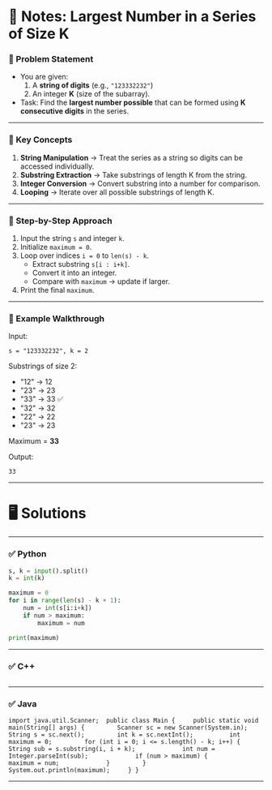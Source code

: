 # 📘 Notes: Largest Number in a Series of Size K

### 🔹 Problem Statement

- You are given:
    1. A **string of digits** (e.g., `"123332232"`)
    2. An integer **K** (size of the subarray).
- Task: Find the **largest number possible** that can be formed using **K consecutive digits** in the series.

---

### 🔹 Key Concepts

1. **String Manipulation** → Treat the series as a string so digits can be accessed individually.
2. **Substring Extraction** → Take substrings of length K from the string.
3. **Integer Conversion** → Convert substring into a number for comparison.
4. **Looping** → Iterate over all possible substrings of length K.

---

### 🔹 Step-by-Step Approach

1. Input the string `s` and integer `k`.
2. Initialize `maximum = 0`.
3. Loop over indices `i = 0` to `len(s) - k`.
    - Extract substring `s[i : i+k]`.
    - Convert it into an integer.
    - Compare with `maximum` → update if larger.
4. Print the final `maximum`.

---

### 🔹 Example Walkthrough

Input:  

```
s = "123332232", k = 2
```

Substrings of size 2:

- "12" → 12
- "23" → 23
- "33" → 33 ✅
- "32" → 32
- "22" → 22
- "23" → 23

Maximum = **33**

Output:  
```
33
```

---

# 🖥 Solutions

---

### ✅ Python

```python
s, k = input().split()
k = int(k)

maximum = 0
for i in range(len(s) - k + 1):
    num = int(s[i:i+k])
    if num > maximum:
        maximum = num

print(maximum)

```

---

### ✅ C++

```

```

---

### ✅ Java

`import java.util.Scanner;  public class Main {     public static void main(String[] args) {         Scanner sc = new Scanner(System.in);         String s = sc.next();         int k = sc.nextInt();          int maximum = 0;         for (int i = 0; i <= s.length() - k; i++) {             String sub = s.substring(i, i + k);             int num = Integer.parseInt(sub);             if (num > maximum) {                 maximum = num;             }         }          System.out.println(maximum);     } }`

---